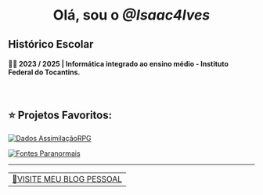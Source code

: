 
<h1 align="center"> Olá, sou o <i>@Isaac4lves</i> </h1>

## Histórico Escolar
#### 👨‍🎓 2023 / 2025 | Informática integrado ao ensino médio - Instituto Federal do Tocantins. 

</br>

## ⭐ Projetos Favoritos:

[![Dados AssimilaçãoRPG](https://github-readme-stats.vercel.app/api/pin/?username=Isaac4lves&repo=ASRPG-dices&theme=dracula)](https://github.com/Isaac4lves/ASRPG-dices)

[![Fontes Paranormais](https://github-readme-stats.vercel.app/api/pin/?username=Isaac4lves&repo=Fontes-Ordem-Paranormal&theme=dracula)](https://github.com/Isaac4lves/Fontes-Ordem-Paranormal)

---

<table align="center">
  <td>
    <a href="https://isaacandrade.vercel.app/" target="_blank">📌VISITE MEU BLOG PESSOAL </a>
    </td>
</table>


